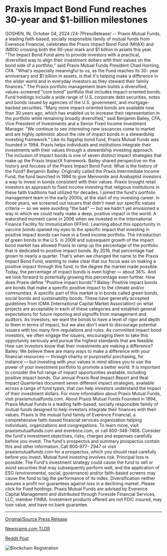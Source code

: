 # Praxis Impact Bond Fund reaches 30-year and $1-billion milestones

GOSHEN, IN, October 04, 2024 /24-7PressRelease/ -- Praxis Mutual Funds, a leading faith-based, socially responsible family of mutual funds from Everence Financial, celebrates the Praxis Impact Bond Fund (MIIAX) and (MIIIX) crossing both the 30-year mark and $1 billion in assets this year.  "The Impact Bond Fund aims to provide investors with a practical, diversified way to align their investment dollars with their values on the bond side of a portfolio," said Praxis Mutual Funds President Chad Horning, CFA. "What's especially meaningful to us, as the Fund reaches its 30- year anniversary and $1 billion in assets, is that it's helping make a difference in the wider world and in everyday investors as they steward their family finances."  The Praxis portfolio management team builds a diversified, values-screened "core bond" portfolio that includes impact-oriented bonds. Fund holdings include a wide range of U.S. corporate debt securities, notes and bonds issued by agencies of the U.S. government, and mortgage-backed securities.  "Many more impact-oriented bonds are available now than 30 years ago, which has enabled us to increase their representation in the portfolio while remaining broadly diversified," said Benjamin Bailey, CFA, Vice President of Investments and a Senior Fixed Income Investment Manager. "We continue to see interesting new issuances come to market and are highly optimistic about the role of impact bonds in a stewardship investing framework."  Like its flagship bond fund, Praxis Mutual Funds was founded in 1994. Praxis helps individuals and institutions integrate their investments with their values through a stewardship investing approach. The inclusion of Impact bonds is one of seven distinct impact strategies that make up the Praxis ImpactX framework.  Bailey shared perspective on the history and focuses of the Praxis Impact Bond Fund:  What is the history of the Fund?   Benjamin Bailey: Originally called the Praxis Intermediate Income Fund, the fund launched in 1994 to give Mennonite and Anabaptist investors a way to invest in bonds consistent with their values. Praxis brought retail investors an approach to fixed income investing that religious institutions in these faith traditions had utilized for decades.  I joined the fund's portfolio management team in the early 2000s, at the start of my investing career. In those years, we screened out issuers that didn't meet our specific values criteria — so we were avoiding "the bad" — but we hadn't yet envisioned a way in which we could really make a deep, positive impact in the world.  A watershed moment came in 2006 when we invested in the International Finance Facility for Immunization (IFFIm). Learning about this opportunity in vaccine bonds opened my eyes to the specific impact that investing in positive impact bonds can have in a fixed income portfolio.  The introduction of green bonds in the U.S. in 2009 and subsequent growth of the impact bond market has allowed Praxis to ramp up the percentage of the portfolio that is dedicated to positive impact bonds. By 2016, that percentage had grown to nearly a quarter. That's when we changed the name to the Praxis Impact Bond Fund, wanting to make clear that our focus was on making a positive impact through this fund, to the degree the market made possible. Today, the percentage of impact bonds is even higher — about 36%. And we look forward to potentially growing this percentage even further.  How does Praxis define "Positive impact bonds"?  Bailey: Positive impact bonds are bonds that make a specific positive impact to the climate and/or communities. A specific part of this market is in bonds called green bonds, social bonds and sustainability bonds. These have generally accepted guidelines from ICMA (International Capital Market Association) on what projects are acceptable in each of these categories and establish general expectations for future reporting and signoffs from management and auditors.  As investors, we want the bonds to have a level of rigor and depth to them in terms of impact, but we also don't want to discourage potential issuers with too many firm regulations and rules. As committed impact bond investors, we often engage the issuers, encouraging them to take this opportunity seriously and pursue the highest standards that are feasible.  How can investors know that their investments are making a difference?  Bailey: We believe there are many ways to make a difference with your financial resources — through charity or purposeful purchasing, for instance — but investing with your values in mind allows you to use the power of your investment portfolio to promote a better world. It is important to consider the full range of impact opportunities available, including positive impact bonds. Our annual Praxis Real Impact Report and Real Impact Quarterlies document seven different impact strategies, available across a range of fund types, that can help investors understand the impact of their investment dollars.  For more information about Praxis Mutual Funds, visit praxismutualfunds.com.  About Praxis Mutual Funds  Founded in 1994, Praxis Mutual Funds is a leading faith-based, socially responsible family of mutual funds designed to help investors integrate their finances with their values. Praxis is the mutual fund family of Everence Financial, a comprehensive faith-based financial services organization helping individuals, organizations and congregations. To learn more, visit praxismutualfunds.com and everence.com, or call 800-348-7468.  Consider the fund's investment objectives, risks, charges and expenses carefully before you invest. The fund's prospectus and summary prospectus contain this and other information. Call 800-977- 2947 or visit praxismutualfunds.com for a prospectus, which you should read carefully before you invest.  Mutual fund investing involves risk. Principal loss is possible. The Fund's investment strategy could cause the fund to sell or avoid securities that may subsequently perform well, and the application of ESG (environmental, social, governance) and/or faith-based screens may cause the fund to lag the performance of its index.  Diversification neither assures a profit nor guarantees against loss in a declining market.  Please click for Fund holdings.   Praxis Mutual Funds are advised by Everence Capital Management and distributed through Foreside Financial Services, LLC, member FINRA. Investment products offered are not FDIC insured, may lose value, and have no bank guarantee. 

---

[Original/Source Press Release](https://www.24-7pressrelease.com/press-release/514961/praxis-impact-bond-fund-reaches-30-year-and-1-billion-milestones)
                    

[Newsramp.com TLDR](None) 



[Reddit Post](https://www.reddit.com/r/FinancialNewsramp/comments/1fvtdfp/praxis_mutual_funds_celebrates_30year_anniversary/) 



![Blockchain Registration](https://cdn.newsramp.app/24-7PressRelease/qrcode/2410/4/cornIEy1.webp)